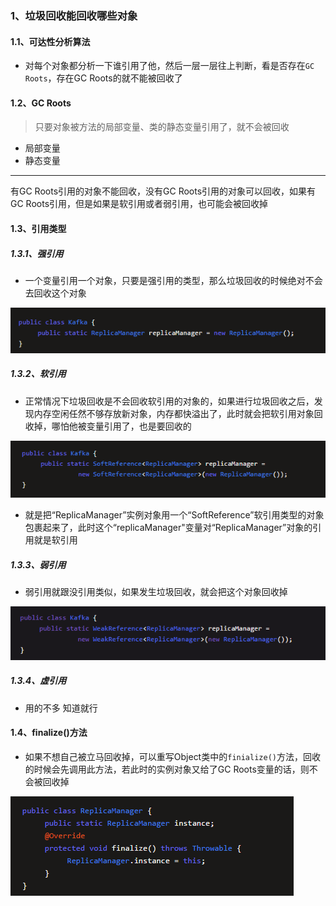 ### 1、垃圾回收能回收哪些对象

#### 1.1、可达性分析算法

- 对每个对象都分析一下谁引用了他，然后一层一层往上判断，看是否存在`GC Roots`，存在GC Roots的就不能被回收了

#### 1.2、GC Roots

> 只要对象被方法的局部变量、类的静态变量引用了，就不会被回收

- 局部变量
- 静态变量

------

有GC Roots引用的对象不能回收，没有GC Roots引用的对象可以回收，如果有GC  Roots引用，但是如果是软引用或者弱引用，也可能会被回收掉

#### 1.3、引用类型

##### 1.3.1、强引用

- 一个变量引用一个对象，只要是强引用的类型，那么垃圾回收的时候绝对不会去回收这个对象 

![1609933663452](../../../image/1609933663452.png)

##### 1.3.2、软引用

- 正常情况下垃圾回收是不会回收软引用的对象的，如果进行垃圾回收之后，发现内存空闲任然不够存放新对象，内存都快溢出了，此时就会把软引用对象回收掉，哪怕他被变量引用了，也是要回收的

![1609933852683](../../../image/1609933852683.png)

- 就是把“ReplicaManager”实例对象用一个“SoftReference”软引用类型的对象包裹起来了，此时这个“replicaManager"变量对“ReplicaManager”对象的引用就是软引用

##### 1.3.3、弱引用

- 弱引用就跟没引用类似，如果发生垃圾回收，就会把这个对象回收掉

![1609934068029](../../../image/1609934068029.png)

##### 1.3.4、虚引用

- 用的不多 知道就行

#### 1.4、finalize()方法

- 如果不想自己被立马回收掉，可以重写Object类中的`finialize()`方法，回收的时候会先调用此方法，若此时的实例对象又给了GC Roots变量的话，则不会被回收掉

![1609934451203](../../../image/1609934451203.png)